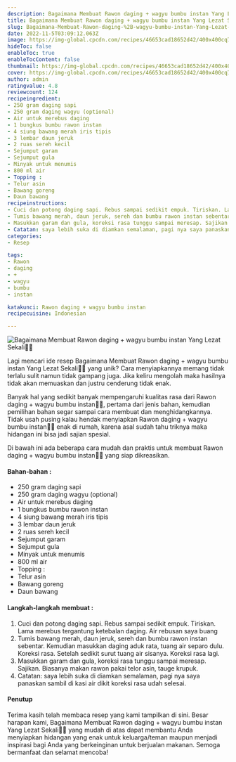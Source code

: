 ```yaml
---
description: Bagaimana Membuat Rawon daging + wagyu bumbu instan Yang Lezat Sekali"
title: Bagaimana Membuat Rawon daging + wagyu bumbu instan Yang Lezat Sekali
slug: Bagaimana-Membuat-Rawon-daging-%2B-wagyu-bumbu-instan-Yang-Lezat-Sekali
date: 2022-11-5T03:09:12.063Z
image: https://img-global.cpcdn.com/recipes/46653cad18652d42/400x400cq70/photo.jpg
hideToc: false
enableToc: true
enableTocContent: false
thumbnail: https://img-global.cpcdn.com/recipes/46653cad18652d42/400x400cq70/photo.jpg
cover: https://img-global.cpcdn.com/recipes/46653cad18652d42/400x400cq70/photo.jpg
author: admin
ratingvalue: 4.8
reviewcount: 124
recipeingredient:
- 250 gram daging sapi
- 250 gram daging wagyu (optional)
- Air untuk merebus daging
- 1 bungkus bumbu rawon instan
- 4 siung bawang merah iris tipis
- 3 lembar daun jeruk
- 2 ruas sereh kecil
- Sejumput garam
- Sejumput gula
- Minyak untuk menumis
- 800 ml air
- Topping :
- Telur asin
- Bawang goreng
- Daun bawang
recipeinstructions:
- Cuci dan potong daging sapi. Rebus sampai sedikit empuk. Tiriskan. Lama merebus tergantung ketebalan daging. Air rebusan saya buang
- Tumis bawang merah, daun jeruk, sereh dan bumbu rawon instan sebentar. Kemudian masukkan daging aduk rata, tuang air separo dulu. Koreksi rasa. Setelah sedikit surut tuang air sisanya. Koreksi rasa lagi.
- Masukkan garam dan gula, koreksi rasa tunggu sampai meresap. Sajikan. Biasanya makan rawon pakai telor asin, tauge krupuk.
- Catatan: saya lebih suka di diamkan semalaman, pagi nya saya panaskan sambil di kasi air dikit koreksi rasa udah selesai.
categories:
- Resep

tags:
- Rawon
- daging
- +
- wagyu
- bumbu
- instan

katakunci: Rawon daging + wagyu bumbu instan
recipecuisine: Indonesian

---
```


![Bagaimana Membuat Rawon daging + wagyu bumbu instan Yang Lezat Sekali👩‍🍳](https://img-global.cpcdn.com/recipes/46653cad18652d42/400x400cq70/photo.jpg)

Lagi mencari ide resep Bagaimana Membuat Rawon daging + wagyu bumbu instan Yang Lezat Sekali👩‍🍳 yang unik? Cara menyiapkannya memang tidak terlalu sulit namun tidak gampang juga. Jika keliru mengolah maka hasilnya tidak akan memuaskan dan justru cenderung tidak enak.

Banyak hal yang sedikit banyak mempengaruhi kualitas rasa dari Rawon daging + wagyu bumbu instan👩‍🍳, pertama dari jenis bahan, kemudian pemilihan bahan segar sampai cara membuat dan menghidangkannya. Tidak usah pusing kalau hendak menyiapkan Rawon daging + wagyu bumbu instan👩‍🍳 enak di rumah, karena asal sudah tahu triknya maka hidangan ini bisa jadi sajian spesial.

Di bawah ini ada beberapa cara mudah dan praktis untuk membuat Rawon daging + wagyu bumbu instan👩‍🍳 yang siap dikreasikan.

<!--inarticleads1-->

#### Bahan-bahan :

- 250 gram daging sapi
- 250 gram daging wagyu (optional)
- Air untuk merebus daging
- 1 bungkus bumbu rawon instan
- 4 siung bawang merah iris tipis
- 3 lembar daun jeruk
- 2 ruas sereh kecil
- Sejumput garam
- Sejumput gula
- Minyak untuk menumis
- 800 ml air
- Topping :
- Telur asin
- Bawang goreng
- Daun bawang

<!--inarticleads2-->

#### Langkah-langkah membuat :

1. Cuci dan potong daging sapi. Rebus sampai sedikit empuk. Tiriskan. Lama merebus tergantung ketebalan daging. Air rebusan saya buang
1. Tumis bawang merah, daun jeruk, sereh dan bumbu rawon instan sebentar. Kemudian masukkan daging aduk rata, tuang air separo dulu. Koreksi rasa. Setelah sedikit surut tuang air sisanya. Koreksi rasa lagi.
1. Masukkan garam dan gula, koreksi rasa tunggu sampai meresap. Sajikan. Biasanya makan rawon pakai telor asin, tauge krupuk.
1. Catatan: saya lebih suka di diamkan semalaman, pagi nya saya panaskan sambil di kasi air dikit koreksi rasa udah selesai.

#### Penutup

Terima kasih telah membaca resep yang kami tampilkan di sini. Besar harapan kami, Bagaimana Membuat Rawon daging + wagyu bumbu instan Yang Lezat Sekali👩‍🍳 yang mudah di atas dapat membantu Anda menyiapkan hidangan yang enak untuk keluarga/teman maupun menjadi inspirasi bagi Anda yang berkeinginan untuk berjualan makanan. Semoga bermanfaat dan selamat mencoba!